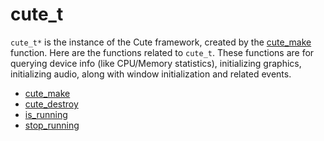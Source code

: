 # cute_t
`cute_t*` is the instance of the Cute framework, created by the [cute_make](https://github.com/RandyGaul/cute_framework/blob/master/doc/cute/cute_make.md) function. Here are the functions related to `cute_t`. These functions are for querying device info (like CPU/Memory statistics), initializing graphics, initializing audio, along with window initialization and related events.

- [cute_make](https://github.com/RandyGaul/cute_framework/blob/master/doc/cute/cute_make.md)
- [cute_destroy](https://github.com/RandyGaul/cute_framework/blob/master/doc/cute/cute_destroy.md)
- [is_running](https://github.com/RandyGaul/cute_framework/blob/master/doc/cute/is_running.md)
- [stop_running](https://github.com/RandyGaul/cute_framework/blob/master/doc/cute/stop_running.md)
